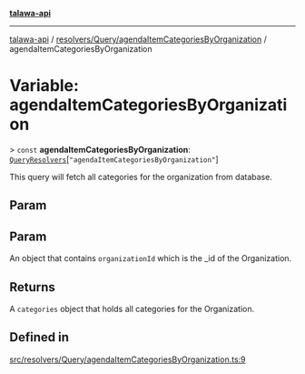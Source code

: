 [**talawa-api**](../../../../README.md)

***

[talawa-api](../../../../modules.md) / [resolvers/Query/agendaItemCategoriesByOrganization](../README.md) / agendaItemCategoriesByOrganization

# Variable: agendaItemCategoriesByOrganization

\> `const` **agendaItemCategoriesByOrganization**: [`QueryResolvers`](../../../../types/generatedGraphQLTypes/type-aliases/QueryResolvers.md)\[`"agendaItemCategoriesByOrganization"`\]

This query will fetch all categories for the organization from database.

## Param

## Param

An object that contains `organizationId` which is the _id of the Organization.

## Returns

A `categories` object that holds all categories for the Organization.

## Defined in

[src/resolvers/Query/agendaItemCategoriesByOrganization.ts:9](https://github.com/PalisadoesFoundation/talawa-api/blob/6bd0fecc1032af2aa70d925c85724d9fec2350f9/src/resolvers/Query/agendaItemCategoriesByOrganization.ts#L9)
